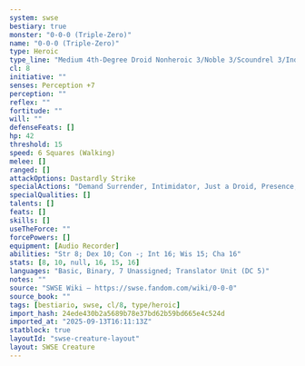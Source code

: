 ```yaml
---
system: swse
bestiary: true
monster: "0-0-0 (Triple-Zero)"
name: "0-0-0 (Triple-Zero)"
type: Heroic
type_line: "Medium 4th-Degree Droid Nonheroic 3/Noble 3/Scoundrel 3/Independent Droid 1"
cl: 8
initiative: ""
senses: Perception +7
perception: ""
reflex: ""
fortitude: ""
will: ""
defenseFeats: []
hp: 42
threshold: 15
speed: 6 Squares (Walking)
melee: []
ranged: []
attackOptions: Dastardly Strike
specialActions: "Demand Surrender, Intimidator, Just a Droid, Presence, Stymie"
specialQualities: []
talents: []
feats: []
skills: []
useTheForce: ""
forcePowers: []
equipment: [Audio Recorder]
abilities: "Str 8; Dex 10; Con -; Int 16; Wis 15; Cha 16"
stats: [8, 10, null, 16, 15, 16]
languages: "Basic, Binary, 7 Unassigned; Translator Unit (DC 5)"
notes: ""
source: "SWSE Wiki – https://swse.fandom.com/wiki/0-0-0"
source_book: ""
tags: [bestiario, swse, cl/8, type/heroic]
import_hash: 24ede430b2a5689b78e37bd62b59bd665e4c524d
imported_at: "2025-09-13T16:11:13Z"
statblock: true
layoutId: "swse-creature-layout"
layout: SWSE Creature
---
```

